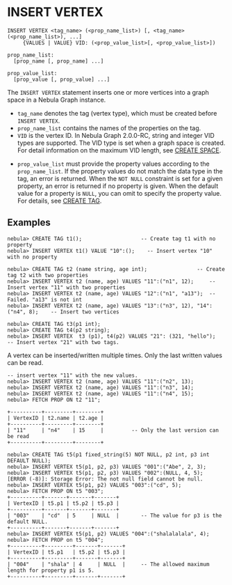 # INSERT VERTEX

```ngql
INSERT VERTEX <tag_name> (<prop_name_list>) [, <tag_name> (<prop_name_list>), ...]
     {VALUES | VALUE} VID: (<prop_value_list>[, <prop_value_list>])

prop_name_list:
  [prop_name [, prop_name] ...]

prop_value_list:
  [prop_value [, prop_value] ...]
```

The `INSERT VERTEX` statement inserts one or more vertices into a graph space in a Nebula Graph instance.

* `tag_name` denotes the tag (vertex type), which must be created before `INSERT VERTEX`.
* `prop_name_list` contains the names of the properties on the tag.
* `VID` is the vertex ID. In Nebula Graph 2.0.0-RC, string and integer VID types are supported. The VID type is set when a graph space is created. For detail information on the maximum VID length, see [CREATE SPACE](../9.space-statements.md/1.create-space.md).

<!-- The `VID` must be unique in the graph space. The current sorting basis is "binary coding order", i.e. 0, 1, 2, ... 9223372036854775807, -9223372036854775808, -9223372036854775807, ..., -1. `VID` supports specifying ID manually, or call hash() function to generate. -->

* `prop_value_list` must provide the property values according to the `prop_name_list`. If the property values do not match the data type in the tag, an error is returned. When the `NOT NULL` constraint is set for a given property, an error is returned if no property is given. When the default value for a property is `NULL`, you can omit to specify the property value. For details, see [CREATE TAG](../10.tag-statements/1.create-tag.md).

## Examples

```ngql
nebula> CREATE TAG t1();                   -- Create tag t1 with no property
nebula> INSERT VERTEX t1() VALUE "10":();    -- Insert vertex "10" with no property
```

```ngql
nebula> CREATE TAG t2 (name string, age int);                -- Create tag t2 with two properties
nebula> INSERT VERTEX t2 (name, age) VALUES "11":("n1", 12);     -- Insert vertex "11" with two properties
nebula> INSERT VERTEX t2 (name, age) VALUES "12":("n1", "a13");  -- Failed. "a13" is not int
nebula> INSERT VERTEX t2 (name, age) VALUES "13":("n3", 12), "14":("n4", 8);    -- Insert two vertices
```

```ngql
nebula> CREATE TAG t3(p1 int);
nebula> CREATE TAG t4(p2 string);
nebula> INSERT VERTEX  t3 (p1), t4(p2) VALUES "21": (321, "hello");   -- Insert vertex "21" with two tags.
```

A vertex can be inserted/written multiple times. Only the last written values can be read.

```ngql
-- insert vertex "11" with the new values.
nebula> INSERT VERTEX t2 (name, age) VALUES "11":("n2", 13);
nebula> INSERT VERTEX t2 (name, age) VALUES "11":("n3", 14);
nebula> INSERT VERTEX t2 (name, age) VALUES "11":("n4", 15);
nebula> FETCH PROP ON t2 "11";

+----------+---------+--------+
| VertexID | t2.name | t2.age |
+----------+---------+--------+
| "11"     | "n4"    | 15     |         -- Only the last version can be read
+----------+---------+--------+
```

```ngql
nebula> CREATE TAG t5(p1 fixed_string(5) NOT NULL, p2 int, p3 int DEFAULT NULL);
nebula> INSERT VERTEX t5(p1, p2, p3) VALUES "001":("Abe", 2, 3);
nebula> INSERT VERTEX t5(p1, p2, p3) VALUES "002":(NULL, 4, 5);
[ERROR (-8)]: Storage Error: The not null field cannot be null.
nebula> INSERT VERTEX t5(p1, p2) VALUES "003":("cd", 5);
nebula> FETCH PROP ON t5 "003";
+----------+-------+-------+-------+
| VertexID | t5.p1 | t5.p2 | t5.p3 |
+----------+-------+-------+-------+
| "003"    | "cd"  | 5     | NULL  |       -- The value for p3 is the default NULL.
+----------+-------+-------+-------+
nebula> INSERT VERTEX t5(p1, p2) VALUES "004":("shalalalala", 4);
nebula> FETCH PROP on t5 "004";
+----------+---------+-------+-------+
| VertexID | t5.p1   | t5.p2 | t5.p3 |
+----------+---------+-------+-------+
| "004"    | "shala" | 4     | NULL  |     -- The allowed maximum length for property p1 is 5.
+----------+---------+-------+-------+
```
